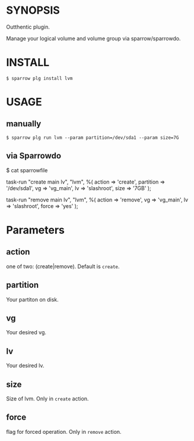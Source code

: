 # SYNOPSIS

Outthentic plugin.

Manage your logical volume and volume group via sparrow/sparrowdo.

# INSTALL

    $ sparrow plg install lvm

# USAGE

## manually

    $ sparrow plg run lvm --param partition=/dev/sda1 --param size=7G

## via Sparrowdo

   $ cat sparrowfile

   task-run "create main lv", "lvm", %(
     action    => 'create',
     partition => '/dev/sda1',
     vg        => 'vg_main',
     lv        => 'slashroot',
     size      => '7GB'
   );
 
   task-run "remove main lv", "lvm", %(
     action  => 'remove',
     vg      => 'vg_main',
     lv      => 'slashroot',
     force   => 'yes'
   );

# Parameters

## action

one of two: (create|remove). Default is `create`.

## partition

Your partiton on disk.

## vg

Your desired vg.

## lv

Your desired lv.

## size

Size of lvm. Only in `create` action.

## force

flag for forced operation. Only in `remove` action.
